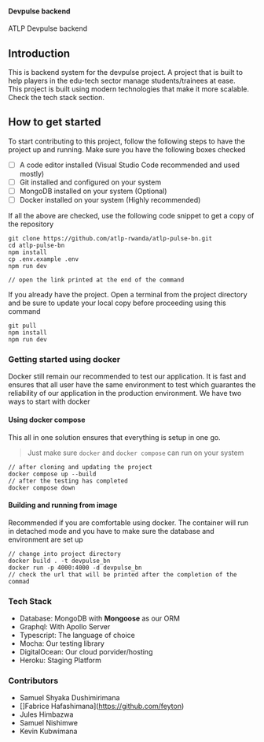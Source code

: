 #### Devpulse backend
ATLP Devpulse backend

## Introduction
This is backend system for the devpulse project. A project that is built to help players in the edu-tech sector manage students/trainees at ease. \
This project is built using modern technologies that make it more scalable. Check the tech stack section. 

## How to get started
To start contributing to this project, follow the following steps to have the project up and running.
Make sure you have the following boxes checked

- [ ] A code editor installed (Visual Studio Code recommended and used mostly)
- [ ] Git installed and configured on your system
- [ ] MongoDB installed on your system (Optional)
- [ ] Docker installed on your system (Highly recommended)

If all the above are checked, use the following code snippet to get a copy of the repository

```git
git clone https://github.com/atlp-rwanda/atlp-pulse-bn.git
cd atlp-pulse-bn
npm install
cp .env.example .env
npm run dev

// open the link printed at the end of the command
```

If you already have the project. Open a terminal from the project directory and be sure to update your local copy before proceeding using this command

```git
git pull 
npm install
npm run dev
```

### Getting started using docker
Docker still remain our recommended to test our application. It is fast and ensures that all user have the same environment  to test which guarantes the reliability of our application in the production environment. We have two ways to start with docker

#### Using docker compose
This all in one solution ensures that everything is setup in one go.
> Just make sure `docker` and `docker compose` can run on your system

```
// after cloning and updating the project
docker compose up --build
// after the testing has completed
docker compose down
```
#### Building and running from image
Recommended if you are comfortable using docker. The container will run in detached mode and you have to make sure the database and environment are set up
```
// change into project directory
docker build . -t devpulse_bn
docker run -p 4000:4000 -d devpulse_bn
// check the url that will be printed after the completion of the commad
```

### Tech Stack
- Database: MongoDB with **Mongoose** as our ORM
- Graphql: With Apollo Server
- Typescript: The language of choice
- Mocha: Our testing library
- DigitalOcean: Our cloud porvider/hosting
- Heroku: Staging Platform

### Contributors
- Samuel Shyaka Dushimirimana
- []Fabrice Hafashimana](https://github.com/feyton)
- Jules Himbazwa
- Samuel Nishimwe
- Kevin Kubwimana
